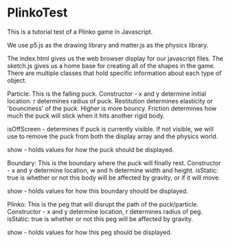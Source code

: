 # PlinkoTest

This is a tutorial test of a Plinko game in Javascript.

We use p5.js as the drawing library and matter.js as the physics library.

The index.html gives us the web browser display for our javascript files.
The sketch.js gives us a home base for creating all of the shapes in the game.
There are multiple classes that hold specific information about each type of object.

Particle:
This is the falling puck.
Constructor - x and y determine initial location. r determines radius of puck.
Restitution determines elasticity or 'bounciness' of the puck. Higher is more bouncy.
Friction determines how much the puck will stick when it hits another rigid body.

isOffScreen - determines if puck is currently visible. If not visible, we will use to remove the puck from both the display array and the physics world.

show - holds values for how the puck should be displayed.

Boundary:
This is the boundary where the puck will finally rest.
Constructor - x and y determine location, w and h determine width and height.
isStatic: true is whether or not this body will be affected by gravity, or if it will move.

show - holds values for how this boundary should be displayed.

Plinko:
This is the peg that will disrupt the path of the puck/particle.
Constructor - x and y determine location, r determines radius of peg.
isStatic: true is whether or not this peg will be affected by gravity.

show - holds values for how this peg should be displayed.
